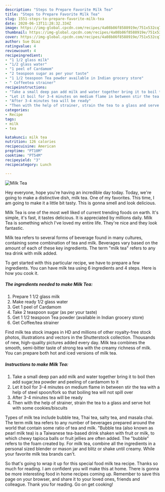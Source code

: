 ```yaml
---
description: "Steps to Prepare Favorite Milk Tea"
title: "Steps to Prepare Favorite Milk Tea"
slug: 1551-steps-to-prepare-favorite-milk-tea
date: 2020-06-13T11:28:32.334Z
image: https://img-global.cpcdn.com/recipes/4a08b86f8588919e/751x532cq70/milk-tea-recipe-main-photo.jpg
thumbnail: https://img-global.cpcdn.com/recipes/4a08b86f8588919e/751x532cq70/milk-tea-recipe-main-photo.jpg
cover: https://img-global.cpcdn.com/recipes/4a08b86f8588919e/751x532cq70/milk-tea-recipe-main-photo.jpg
author: Sue Diaz
ratingvalue: 4
reviewcount: 4
recipeingredient:
- "1 1/2 glass milk"
- "1/2 glass water"
- "1 peel of Cardamom"
- "2 teaspoon sugar as per your taste"
- "1 1/2 teaspoon Tea powder available in Indian grocery store"
- " Coffeetea strainer"
recipeinstructions:
- "Take a small deep pan add milk and water together bring it to boil then add sugar,tea powder and peeling of cardamom to it"
- "Let it boil for 3-4 minutes on medium flame in between stir the tea with a help of steel spoon/fork so that boiling tea will not spill over"
- "After 3-4 minutes tea will be ready"
- "Then with the help of strainer, strain the tea to a glass and serve hot with some cookies/biscuits"
categories:
- Recipe
tags:
- milk
- tea

katakunci: milk tea 
nutrition: 126 calories
recipecuisine: American
preptime: "PT10M"
cooktime: "PT54M"
recipeyield: "3"
recipecategory: Lunch

---
```



![Milk Tea](https://img-global.cpcdn.com/recipes/4a08b86f8588919e/751x532cq70/milk-tea-recipe-main-photo.jpg)

Hey everyone, hope you're having an incredible day today. Today, we're going to make a distinctive dish, milk tea. One of my favorites. This time, I am going to make it a little bit tasty. This is gonna smell and look delicious.

Milk Tea is one of the most well liked of current trending foods on earth. It's simple, it's fast, it tastes delicious. It is appreciated by millions daily. Milk Tea is something which I've loved my entire life. They're nice and they look fantastic.

Milk tea refers to several forms of beverage found in many cultures, containing some combination of tea and milk. Beverages vary based on the amount of each of these key ingredients. The term &#34;milk tea&#34; refers to any tea drink with milk added.


To get started with this particular recipe, we have to prepare a few ingredients. You can have milk tea using 6 ingredients and 4 steps. Here is how you cook it.

<!--inarticleads1-->

##### The ingredients needed to make Milk Tea:

1. Prepare 1 1/2 glass milk
1. Make ready 1/2 glass water
1. Get 1 peel of Cardamom
1. Take 2 teaspoon sugar (as per your taste)
1. Get 1 1/2 teaspoon Tea powder (available in Indian grocery store)
1. Get  Coffee/tea strainer


Find milk tea stock images in HD and millions of other royalty-free stock photos, illustrations and vectors in the Shutterstock collection. Thousands of new, high-quality pictures added every day. Milk tea combines the smooth, semi-bitter taste of strong tea with the creamy richness of milk. You can prepare both hot and iced versions of milk tea. 

<!--inarticleads2-->

##### Instructions to make Milk Tea:

1. Take a small deep pan add milk and water together bring it to boil then add sugar,tea powder and peeling of cardamom to it
1. Let it boil for 3-4 minutes on medium flame in between stir the tea with a help of steel spoon/fork so that boiling tea will not spill over
1. After 3-4 minutes tea will be ready
1. Then with the help of strainer, strain the tea to a glass and serve hot with some cookies/biscuits


Types of milk tea include bubble tea, Thai tea, salty tea, and masala chai. The term milk tea refers to any number of beverages prepared around the world that contain some ratio of tea and milk. &#34;Bubble tea (also known as pearl milk tea) is a Taiwanese tea-based drink shaken with fruit or milk, to which chewy tapioca balls or fruit jellies are often added. The &#34;bubble&#34; refers to the foam created by. For milk tea, combine all the ingredients in a personal sized blender or mason jar and blitz or shake until creamy. While your favorite milk tea brands can&#39;t. 

So that's going to wrap it up for this special food milk tea recipe. Thanks so much for reading. I am confident you will make this at home. There is gonna be more interesting food in home recipes coming up. Remember to save this page on your browser, and share it to your loved ones, friends and colleague. Thank you for reading. Go on get cooking!
